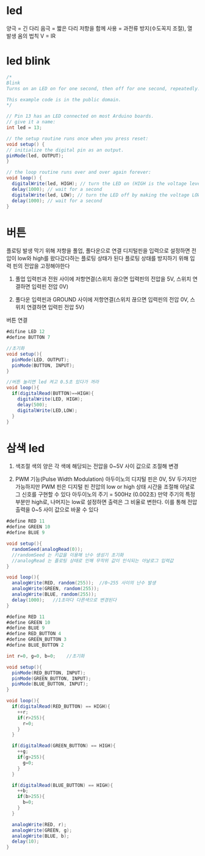# led
양극 = 긴 다리
음극 = 짧은 다리
저항을 함께 사용 = 과전류 방지(수도꼭지 조절), 열 발생
옴의 법칙 V = IR

# led blink
```java
/*
Blink
Turns on an LED on for one second, then off for one second, repeatedly.

This example code is in the public domain.
*/

// Pin 13 has an LED connected on most Arduino boards.
// give it a name:
int led = 13;

// the setup routine runs once when you press reset:
void setup() {
// initialize the digital pin as an output.
pinMode(led, OUTPUT);
}

// the loop routine runs over and over again forever:
void loop() {
  digitalWrite(led, HIGH); // turn the LED on (HIGH is the voltage level)
  delay(1000); // wait for a second
  digitalWrite(led, LOW); // turn the LED off by making the voltage LOW
  delay(1000); // wait for a second
}
```

# 버튼
플로팅 발생 막기 위해 저항을 풀업, 풀다운으로 연결
디지털핀을 입력으로 설정하면 전압이 low와 high를 왔다갔다하는 플로팅 상태가 된다
플로팅 상태를 방지하기 위해 입력 핀의 전압을 고정해야한다

1. 풀업
입력핀과 전원 사이에 저항연결(스위치 끊으면 입력핀의 전압을 5V, 스위치 연결하면 입력핀 전압 0V)

2. 풀다운
입력핀과 GROUND 사이에 저항연결(스위치 끊으면 입력핀의 전압 0V, 스위치 연결하면 입력핀 전압 5V)

버튼 연결
```java
#difine LED 12
#define BUTTON 7

//초기화
void setup(){
  pinMode(LED, OUTPUT);
  pinMode(BUTTON, INPUT);
}

//버튼 눌리면 led 켜고 0.5초 있다가 꺼라
void loop(){
  if(digitalRead(BUTTON)==HIGH){
    digitalWrite(LED, HIGH);
    delay(500);
    digitalWrite(LED,LOW);
  }
}

```
# 삼색 led
1. 색조절
색의 양은 각 색에 해당되는 전압을 0~5V 사이 값으로 조절해 변경

2. PWM 기능(Pulse Width Modulation)
아두이노의 디지털 핀은 0V, 5V 두가지만 가능하지만 PWM 핀은 디지털 핀 전압의 low or high 상태 시간을 조절해 아날로그 신호를 구현할 수 있다
아두이노의 주기 = 500Hz (0.002초)
만약 주기의 특정 부분만 high로, 나머지는 low로 설정하면 출력은 그 비율로 변한다. 이를 통해 전압 출력을 0~5 사이 값으로 바꿀 수 있다

```java
#define RED 11
#define GREEN 10
#define BLUE 9

void setup(){
  randomSeed(analogRead(0));    
  //randomSeed 는 키값을 이용해 난수 생성기 초기화
  //analogRead 는 플로팅 상태로 인해 무작위 값이 인식되는 아날로그 입력값
}

void loop(){
  analogWrite(RED, random(255));  //0~255 사이의 난수 발생
  analogWrite(GREEN, random(255));
  analogWrite(BLUE, random(255));
  delay(1000);   //1초마다 다른색으로 변경된다
}
```

```java
#define RED 11
#define GREEN 10
#define BLUE 9
#define RED_BUTTON 4
#define GREEN_BUTTON 3
#define BLUE_BUTTON 2

int r=0, g=0, b=0;    //초기화

void setup(){
  pinMode(RED_BUTTON, INPUT);
  pinMode(GREEN_BUTTON, INPUT);
  pinMode(BLUE_BUTTON, INPUT);
}

void loop(){
  if(digitalRead(RED_BUTTON) == HIGH){
    ++r;
    if(r>255){
      r=0;
    }
  }

  if(digitalRead(GREEN_BUTTON) == HIGH){
    ++g;
    if(g>255){
      g=0;
    }
  }

  if(digitalRead(BLUE_BUTTON) == HIGH){
    ++b;
    if(b>255){
      b=0;
    }
  }

  analogWrite(RED, r);
  analogWrite(GREEN, g);
  analogWrite(BLUE, b);
  delay(10);
}
```
